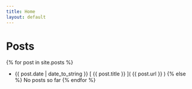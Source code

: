 ```yaml
---
title: Home
layout: default
---
```


Posts
=====

{% for post in site.posts %}
  * <span>{{ post.date | date_to_string }}</span> [ {{ post.title }} ]( {{ post.url }} )
{% else %}
  No posts so far
{% endfor %}
